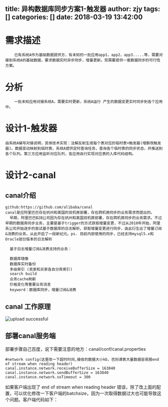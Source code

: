 title: 异构数据库同步方案1-触发器
author: zjy
tags: []
categories: []
date: 2018-03-19 13:42:00
---
# 需求描述
		已有系统A作为基础数据提供方，有未知的一批应用app1，app2，app3.....等，需要对接到系统A的基础数据，要求数据实时异步同步，增量更新。现需要提供一套数据同步的可行性方案。
        
        
# 分析
	
    	一批未知应用对接系统A，需要实时更新，系统A运行 产生的数据变更实时同步到各个应用中。

# 设计1-触发器
	由系统A编写对接说明，具体技术实现：注解反射生成每个表对应的临时表+触发器(增删改触发器)。数据变动映射到临时表，系统A提供定时查询任务，查询各个临时表的同步状态，并推送到各个队列。第三方应用监听对应队列，各应用自行实现对应表的入库代码结构。
    
# 设计2-canal
## canal介绍
	github:https://github.com/alibaba/canal
    canal是应阿里巴巴存在杭州和美国的双机房部署，存在跨机房同步的业务需求而提出的。
      早期，阿里巴巴B2B公司因为存在杭州和美国双机房部署，存在跨机房同步的业务需求。不过早期的数据库同步业务，主要是基于trigger的方式获取增量变更，不过从2010年开始，阿里系公司开始逐步的尝试基于数据库的日志解析，获取增量变更进行同步，由此衍生出了增量订阅&消费的业务，从此开启了一段新纪元。ps. 目前内部使用的同步，已经支持mysql5.x和Oracle部分版本的日志解析
      
      基于日志增量订阅&消费支持的业务：
      
      数据库镜像
      数据库实时备份
      多级索引 (卖家和买家各自分库索引)
      search build
      业务cache刷新
      价格变化等重要业务消息
      keyword：数据库同步，增量订阅&消费
## canal 工作原理


![upload successful](/images/pasted-3.png)


## 部署canal服务端

部署步骤自己百度，说下需要注意的地方：canal/conf/canal.properties
  
    #network config(这里改一下超时时间,接收的数据大小kb，否则课表大量数据容易报end of stream when reading header)
    canal.instance.network.receiveBufferSize = 163840
    canal.instance.network.sendBufferSize = 163840
    canal.instance.network.soTimeout = 300

如果客户端出现了 end of stream when reading header 错误，除了改上面的配置，可以优化修改一下客户端的batchsize，因为一次取得数据过大也可能导致这个问题。客户端代码如下：



